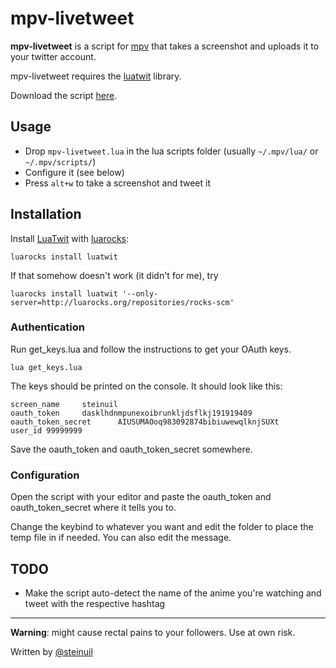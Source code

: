 mpv-livetweet
=============

**mpv-livetweet** is a script for [mpv](http://mpv.io) that takes a screenshot and uploads it to your twitter account.

mpv-livetweet requires the [luatwit](https://github.com/darkstalker/LuaTwit) library.

Download the script [here](https://github.com/steinuil/mpv-livetweet/archive/v0.1.zip).

Usage
-----
  * Drop `mpv-livetweet.lua` in the lua scripts folder (usually `~/.mpv/lua/` or `~/.mpv/scripts/`)
  * Configure it (see below)
  * Press `alt+w` to take a screenshot and tweet it

Installation
------------
Install [LuaTwit](https://github.com/darkstalker/LuaTwit) with [luarocks](luarocks.org):

```
luarocks install luatwit
```
If that somehow doesn't work (it didn't for me), try

```
luarocks install luatwit '--only-server=http://luarocks.org/repositories/rocks-scm'
```

### Authentication
Run get_keys.lua and follow the instructions to get your OAuth keys.

```
lua get_keys.lua
```
The keys should be printed on the console. It should look like this:

```
screen_name     steinuil
oauth_token     dasklhdnmpunexoibrunkljdsflkj191919409
oauth_token_secret      AIUSUMAOoq983092874bibiuwewqlknjSUXt
user_id 99999999
```
Save the oauth_token and oauth_token_secret somewhere.

### Configuration
Open the script with your editor and paste the oauth_token and oauth_token_secret where it tells you to.

Change the keybind to whatever you want and edit the folder to place the temp file in if needed. You can also edit the message.

TODO
----
  * Make the script auto-detect the name of the anime you're watching and tweet with the respective hashtag

----

**Warning**: might cause rectal pains to your followers. Use at own risk.

Written by [@steinuil](https://twitter.com/steinuil)